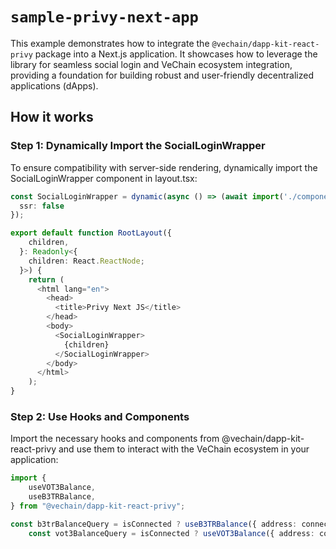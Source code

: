 # `sample-privy-next-app`

This example demonstrates how to integrate the `@vechain/dapp-kit-react-privy` package into a Next.js application. It showcases how to leverage the library for seamless social login and VeChain ecosystem integration, providing a foundation for building robust and user-friendly decentralized applications (dApps).

## How it works

### Step 1: Dynamically Import the SocialLoginWrapper

To ensure compatibility with server-side rendering, dynamically import the SocialLoginWrapper component in layout.tsx:

```typescript
const SocialLoginWrapper = dynamic(async () => (await import('./components/SocialLoginWrapper')).SocialLoginWrapper, {
  ssr: false
});

export default function RootLayout({
    children,
  }: Readonly<{
    children: React.ReactNode;
  }>) {
    return (
      <html lang="en">
        <head>
          <title>Privy Next JS</title>
        </head>
        <body>
          <SocialLoginWrapper>
            {children}
          </SocialLoginWrapper>
        </body>
      </html>
    );
}
```

### Step 2: Use Hooks and Components

Import the necessary hooks and components from @vechain/dapp-kit-react-privy and use them to interact with the VeChain ecosystem in your application:

```typescript
import {
    useVOT3Balance,
    useB3TRBalance,
} from "@vechain/dapp-kit-react-privy";

const b3trBalanceQuery = isConnected ? useB3TRBalance({ address: connectedAddress ?? '' }) : useB3TRBalance({ address: abstractedAccount.embeddedWallet?.address ?? '' });
    const vot3BalanceQuery = isConnected ? useVOT3Balance({ address: connectedAddress ?? '' }) : useVOT3Balance({ address: abstractedAccount.embeddedWallet?.address ?? '' });
```

